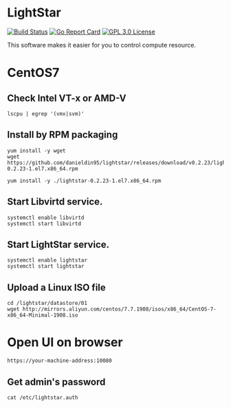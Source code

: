 # LightStar
[![Build Status](https://travis-ci.org/danieldin95/lightstar.svg?branch=master)](https://travis-ci.org/danieldin95/lightstar)
[![Go Report Card](https://goreportcard.com/badge/github.com/danieldin95/lightstar)](https://goreportcard.com/report/danieldin95/lightstar)
[![GPL 3.0 License](https://img.shields.io/badge/License-GPL%203.0-blue.svg)](LICENSE)

This software makes it easier for you to control compute resource.

# CentOS7

## Check Intel VT-x or AMD-V

    lscpu | egrep '(vmx|svm)'


## Install by RPM packaging

    yum install -y wget
    wget https://github.com/danieldin95/lightstar/releases/download/v0.2.23/lightstar-0.2.23-1.el7.x86_64.rpm
    
    yum install -y ./lightstar-0.2.23-1.el7.x86_64.rpm


## Start Libvirtd service.

    systemctl enable libvirtd
    systemctl start libvirtd
    

## Start LightStar service.


    systemctl enable lightstar
    systemctl start lightstar


## Upload a Linux ISO file

    cd /lightstar/datastore/01
    wget http://mirrors.aliyun.com/centos/7.7.1908/isos/x86_64/CentOS-7-x86_64-Minimal-1908.iso


# Open UI on browser

    https://your-machine-address:10080


## Get admin's password

    cat /etc/lightstar.auth

